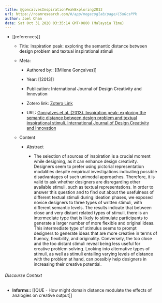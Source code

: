 ```yaml
---
title: @goncalvesInspirationPeakExploring2013
url: https://roamresearch.com/#/app/megacoglab/page/C5uGcsPPk
author: Joel Chan
date: Sat Oct 31 2020 03:35:14 GMT+0800 (Malaysia Time)
---
```


- [[references]]

    - Title: Inspiration peak: exploring the semantic distance between design problem and textual inspirational stimuli

    - Meta:

        - Authored by:: [[Milene Gonçalves]]

        - Year: [[2013]]

        - Publication: International Journal of Design Creativity and Innovation

        - Zotero link: [Zotero Link](zotero://select/items/1_T4UDIR2F)

        - URL: [Gonçalves et al. (2013). Inspiration peak: exploring the semantic distance between design problem and textual inspirational stimuli. International Journal of Design Creativity and Innovation](https://www.tandfonline.com/doi/abs/10.1080/21650349.2013.799309)

    - Content

        - Abstract

            - The selection of sources of inspiration is a crucial moment while designing, as it can enhance design creativity. Designers seem to prefer using pictorial representation modalities despite empirical investigations indicating possible disadvantages of such unimodal approaches. Therefore, it is valid to ask whether designers are disregarding other available stimuli, such as textual representations. In order to answer this question and to find out about the usefulness of different textual stimuli during ideation phases, we exposed novice designers to three types of written stimuli, with different semantic levels. The results indicate that between close and very distant related types of stimuli, there is an intermediate type that is likely to stimulate participants to generate a larger number of more flexible and original ideas. This intermediate type of stimulus seems to prompt designers to generate ideas that are more creative in terms of fluency, flexibility, and originality. Conversely, the too close and the too distant stimuli reveal being less useful for creative problem solving. Looking into alternative types of stimuli, as well as stimuli entailing varying levels of distance with the problem at hand, can possibly help designers in increasing their creative potential.

###### Discourse Context

- **Informs::** [[QUE - How might domain distance modulate the effects of analogies on creative output]]
